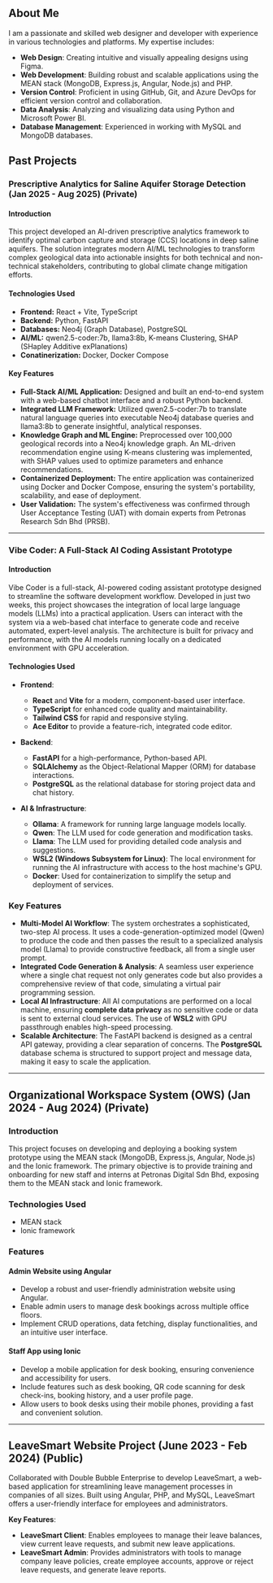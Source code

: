 ## About Me
I am a passionate and skilled web designer and developer with experience in various technologies and platforms. My expertise includes:

- **Web Design**: Creating intuitive and visually appealing designs using Figma.
- **Web Development**: Building robust and scalable applications using the MEAN stack (MongoDB, Express.js, Angular, Node.js) and PHP.
- **Version Control**: Proficient in using GitHub, Git, and Azure DevOps for efficient version control and collaboration.
- **Data Analysis**: Analyzing and visualizing data using Python and Microsoft Power BI.
- **Database Management**: Experienced in working with MySQL and MongoDB databases.

## Past Projects

### **Prescriptive Analytics for Saline Aquifer Storage Detection (Jan 2025 - Aug 2025)** **(Private)**

#### **Introduction**
This project developed an AI-driven prescriptive analytics framework to identify optimal carbon capture and storage (CCS) locations in deep saline aquifers. The solution integrates modern AI/ML technologies to transform complex geological data into actionable insights for both technical and non-technical stakeholders, contributing to global climate change mitigation efforts.

#### **Technologies Used**
- **Frontend:** React + Vite, TypeScript
- **Backend:** Python, FastAPI
- **Databases:** Neo4j (Graph Database), PostgreSQL
- **AI/ML:** qwen2.5-coder:7b, llama3:8b, K-means Clustering, SHAP (SHapley Additive exPlanations)
- **Conatinerization:** Docker, Docker Compose

#### **Key Features**
- **Full-Stack AI/ML Application:** Designed and built an end-to-end system with a web-based chatbot interface and a robust Python backend.
- **Integrated LLM Framework:** Utilized qwen2.5-coder:7b to translate natural language queries into executable Neo4j database queries and llama3:8b to generate insightful, analytical responses.
- **Knowledge Graph and ML Engine:** Preprocessed over 100,000 geological records into a Neo4j knowledge graph. An ML-driven recommendation engine using K-means clustering was implemented, with SHAP values used to optimize parameters and enhance recommendations.
- **Containerized Deployment:** The entire application was containerized using Docker and Docker Compose, ensuring the system's portability, scalability, and ease of deployment.
- **User Validation:** The system's effectiveness was confirmed through User Acceptance Testing (UAT) with domain experts from Petronas Research Sdn Bhd (PRSB).

***

### Vibe Coder: A Full-Stack AI Coding Assistant Prototype

#### Introduction
Vibe Coder is a full-stack, AI-powered coding assistant prototype designed to streamline the software development workflow. Developed in just two weeks, this project showcases the integration of local large language models (LLMs) into a practical application. Users can interact with the system via a web-based chat interface to generate code and receive automated, expert-level analysis. The architecture is built for privacy and performance, with the AI models running locally on a dedicated environment with GPU acceleration.


#### Technologies Used

* **Frontend**:
    * **React** and **Vite** for a modern, component-based user interface.
    * **TypeScript** for enhanced code quality and maintainability.
    * **Tailwind CSS** for rapid and responsive styling.
    * **Ace Editor** to provide a feature-rich, integrated code editor.

* **Backend**:
    * **FastAPI** for a high-performance, Python-based API.
    * **SQLAlchemy** as the Object-Relational Mapper (ORM) for database interactions.
    * **PostgreSQL** as the relational database for storing project data and chat history.

* **AI & Infrastructure**:
    * **Ollama**: A framework for running large language models locally.
    * **Qwen**: The LLM used for code generation and modification tasks.
    * **Llama**: The LLM used for providing detailed code analysis and suggestions.
    * **WSL2 (Windows Subsystem for Linux)**: The local environment for running the AI infrastructure with access to the host machine's GPU.
    * **Docker**: Used for containerization to simplify the setup and deployment of services.

### Key Features

* **Multi-Model AI Workflow**: The system orchestrates a sophisticated, two-step AI process. It uses a code-generation-optimized model (Qwen) to produce the code and then passes the result to a specialized analysis model (Llama) to provide constructive feedback, all from a single user prompt.
* **Integrated Code Generation & Analysis**: A seamless user experience where a single chat request not only generates code but also provides a comprehensive review of that code, simulating a virtual pair programming session.
* **Local AI Infrastructure**: All AI computations are performed on a local machine, ensuring **complete data privacy** as no sensitive code or data is sent to external cloud services. The use of **WSL2** with GPU passthrough enables high-speed processing.
* **Scalable Architecture**: The FastAPI backend is designed as a central API gateway, providing a clear separation of concerns. The **PostgreSQL** database schema is structured to support project and message data, making it easy to scale the application.

***

## **Organizational Workspace System (OWS) (Jan 2024 - Aug 2024)** **(Private)**

### Introduction
This project focuses on developing and deploying a booking system prototype using the MEAN stack (MongoDB, Express.js, Angular, Node.js) and the Ionic framework. The primary objective is to provide training and onboarding for new staff and interns at Petronas Digital Sdn Bhd, exposing them to the MEAN stack and Ionic framework.

### Technologies Used
- MEAN stack
- Ionic framework

### Features

#### Admin Website using Angular
- Develop a robust and user-friendly administration website using Angular.
- Enable admin users to manage desk bookings across multiple office floors.
- Implement CRUD operations, data fetching, display functionalities, and an intuitive user interface.

#### Staff App using Ionic
- Develop a mobile application for desk booking, ensuring convenience and accessibility for users.
- Include features such as desk booking, QR code scanning for desk check-ins, booking history, and a user profile page.
- Allow users to book desks using their mobile phones, providing a fast and convenient solution.

***

## LeaveSmart Website Project (June 2023 - Feb 2024) **(Public)**
Collaborated with Double Bubble Enterprise to develop LeaveSmart, a web-based application for streamlining leave management processes in companies of all sizes. Built using Angular, PHP, and MySQL, LeaveSmart offers a user-friendly interface for employees and administrators.

**Key Features**:
- **LeaveSmart Client**: Enables employees to manage their leave balances, view current leave requests, and submit new leave applications.
- **LeaveSmart Admin**: Provides administrators with tools to manage company leave policies, create employee accounts, approve or reject leave requests, and generate leave reports.
